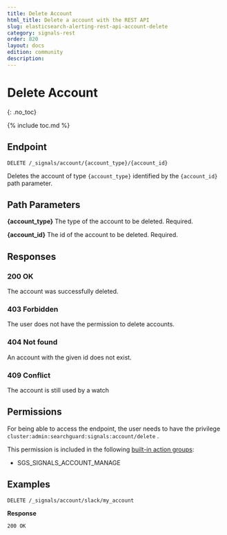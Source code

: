 ```yaml
---
title: Delete Account
html_title: Delete a account with the REST API
slug: elasticsearch-alerting-rest-api-account-delete
category: signals-rest
order: 820
layout: docs
edition: community
description: 
---
```


<!--- Copyright 2020 floragunn GmbH -->

# Delete Account
{: .no_toc}

{% include toc.md %}


## Endpoint

```
DELETE /_signals/account/{account_type}/{account_id}
```

Deletes the account of type `{account_type}` identified by the `{account_id}` path parameter. 


## Path Parameters

**{account_type}** The type of the account to be deleted. Required.

**{account_id}** The id of the account to be deleted. Required.

## Responses

### 200 OK

The account was successfully deleted.

### 403 Forbidden

The user does not have the permission to delete accounts. 

### 404 Not found

An account with the given id does not exist.

### 409 Conflict

The account is still used by a watch

## Permissions

For being able to access the endpoint, the user needs to have the privilege `cluster:admin:searchguard:signals:account/delete` .

This permission is included in the following [built-in action groups](security_permissions.md):

* SGS\_SIGNALS\_ACCOUNT\_MANAGE

## Examples

```
DELETE /_signals/account/slack/my_account
```


**Response**

```
200 OK
```
